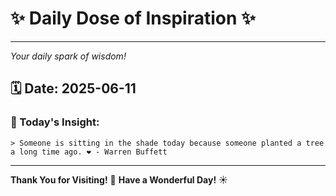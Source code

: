# ✨ Daily Dose of Inspiration ✨

--- 

_Your daily spark of wisdom!_

## 🗓️ Date: **2025-06-11**

### 💬 Today's Insight:
```
> Someone is sitting in the shade today because someone planted a tree a long time ago. ❤️ - Warren Buffett
```

--- 

**Thank You for Visiting!** 🙏
**Have a Wonderful Day!** ☀️
